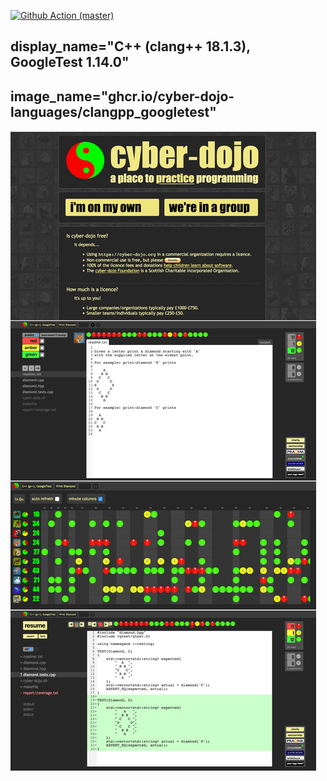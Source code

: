 [![Github Action (master)](https://github.com/cyber-dojo-languages/clangplusplus-googletest/actions/workflows/main.yml/badge.svg)](https://github.com/cyber-dojo-languages/clangplusplus-googletest/actions)

## display_name="C++ (clang++ 18.1.3), GoogleTest 1.14.0"
## image_name="ghcr.io/cyber-dojo-languages/clangpp_googletest"

![cyber-dojo.org home page](https://github.com/cyber-dojo/cyber-dojo/blob/master/shared/home_page_snapshot.png)